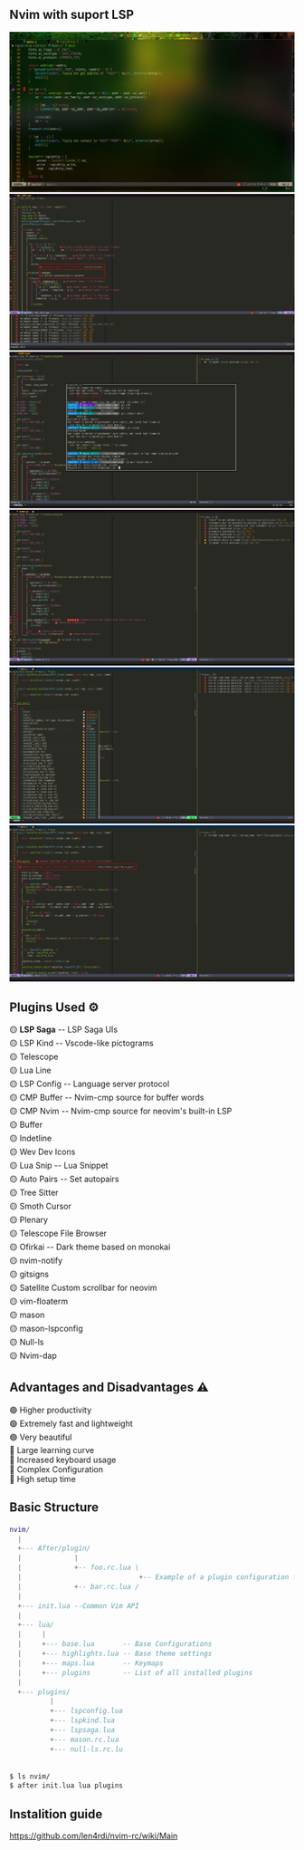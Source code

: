 ## Nvim with suport LSP
<!--<img src="images/main_3.jpg" alt="Main screen theme 4" height="520">-->
<img src="images/main_3.png" alt="Main screen theme 4">
<img src="images/i3_screenshot_2023-04-16-19-46-05.png" alt="Main screen theme 4"">
<img src="images/i3_screenshot_2023-04-16-21-15-08.png" alt="Main screen theme 4"">
<img src="images/i3_screenshot_2023-04-16-21-29-57.png" alt="Main screen theme 4"">
<img src="images/i3_screenshot_2023-04-16-22-12-58.png" alt="Main screen theme 4"">
<img src="images/i3_screenshot_2023-04-16-22-13-13.png" alt="Main screen theme 4"">

## Plugins Used ⚙️
🟡 **LSP Saga** -- LSP Saga UIs<br>
🟡 LSP Kind -- Vscode-like pictograms<br>
🟡 Telescope<br>
🟡 Lua Line<br>
🟡 LSP Config -- Language server protocol<br>
🟡 CMP Buffer  -- Nvim-cmp source for buffer words<br>
🟡 CMP Nvim -- Nvim-cmp source for neovim's built-in LSP<br>
🟡 Buffer<br>
🟡 Indetline<br>
🟡 Wev Dev Icons<br>
🟡 Lua Snip -- Lua Snippet<br>
🟡 Auto Pairs -- Set autopairs<br>
🟡 Tree Sitter<br>
🟡 Smoth Cursor<br>
🟡 Plenary<br>
🟡 Telescope File Browser<br>
🟡 Ofirkai -- Dark theme based on monokai<br>
🟡 nvim-notify<br>
🟡 gitsigns<br>
🟡 Satellite Custom scrollbar for neovim<br>
🟡 vim-floaterm<br>
🟡 mason<br>
🟡 mason-lspconfig<br>
🟡 Null-ls<br>
🟡 Nvim-dap<br>

## Advantages and Disadvantages ⚠️
🟢 Higher productivity<br>
🟢 Extremely fast and lightweight<br>
🟢 Very beautiful<br>
🔴 Large learning curve<br>
🔴 Increased keyboard usage<br>
🔴 Complex Configuration<br>
🔴 High setup time<br>

## Basic Structure
```lua
nvim/
  |
  +--- After/plugin/
  |             |
  |             +-- foo.rc.lua \
  |                             +-- Example of a plugin configuration file
  |             +-- bar.rc.lua /
  |
  +--- init.lua --Common Vim API
  |
  +--- lua/
  |     |
  |     +--- base.lua       -- Base Configurations
  |     +--- highlights.lua -- Base theme settings
  |     +--- maps.lua       -- Keymaps
  |     +--- plugins        -- List of all installed plugins
  |
  +--- plugins/
          |
          +--- lspconfig.lua
          +--- lspkind.lua
          +--- lspsaga.lua
          +--- mason.rc.lua
          +--- null-ls.rc.lu
  
```
```sh
$ ls nvim/
$ after init.lua lua plugins
```

## Instalition guide
https://github.com/len4rdi/nvim-rc/wiki/Main
